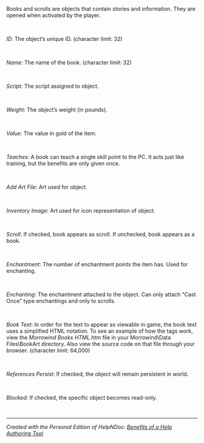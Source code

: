 # 

&nbsp;

Books and scrolls are objects that contain stories and information. They are opened when activated by the player.

&nbsp;

*ID*: The object’s unique ID. (character limit: 32)&nbsp;

&nbsp;

*Name:* The name of the book. (character limit: 32)

&nbsp;

*Script*: The script assigned to object.

&nbsp;

*Weight:* The object’s weight (in pounds).

&nbsp;

*Value:* The value in gold of the item.

&nbsp;

*Teaches*: A book can teach a single skill point to the PC. It acts just like training, but the benefits are only given once.

&nbsp;

*Add Art File*: Art used for object.

&nbsp;

*Inventory Image*: Art used for icon representation of object.

&nbsp;

*Scroll*: If checked, book appears as scroll. If unchecked, book appears as a book.

&nbsp;

*Enchantment*: The number of enchantment points the item has. Used for enchanting.

&nbsp;

*Enchanting*: The enchantment attached to the object. Can only attach “Cast Once” type enchantings and only to scrolls.

&nbsp;

*Book Text*: In order for the text to appear as viewable in game, the book text uses a simplified HTML notation. To see an example of how the tags work, view the *Morrowind Books HTML.htm* file in your Morrowind\\Data Files\\BookArt directory. Also view the source code on that file through your browser. (character limit: 64,000)

&nbsp;

*References Persist*: If checked, the object will remain persistent in world.

&nbsp;

*Blocked:* If checked, the specific object becomes read-only.

&nbsp;


***
_Created with the Personal Edition of HelpNDoc: [Benefits of a Help Authoring Tool](<https://www.helpauthoringsoftware.com>)_
